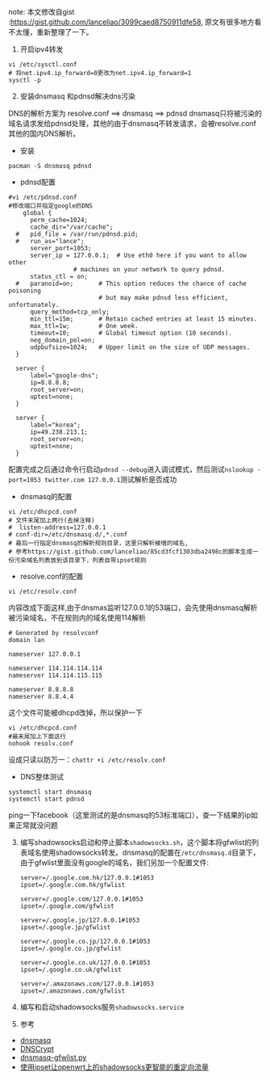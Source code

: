 
note:
本文修改自gist :https://gist.github.com/lanceliao/3099caed8750911dfe58, 原文有很多地方看不太懂，重新整理了一下。


1. 开启ipv4转发
```
vi /etc/sysctl.conf
# 将net.ipv4.ip_forward=0更改为net.ipv4.ip_forward=1
sysctl -p
```

2. 安装dnsmasq 和pdnsd解决dns污染

  DNS的解析方案为 resolve.conf ==> dnsmasq ==> pdnsd
dnsmasq只将被污染的域名请求发给pdnsd处理，其他的由于dnsmasq不转发请求，会被resolve.conf其他的国内DNS解析。

  - 安装
  ```
  pacman -S dnsmasq pdnsd
  ```
  - pdnsd配置
  ```
  #vi /etc/pdnsd.conf 
  #修改端口并指定google的DNS
	  global {
		perm_cache=1024;
		cache_dir="/var/cache";
	#	pid_file = /var/run/pdnsd.pid;
	#	run_as="lance";
	    server_port=1053;
		server_ip = 127.0.0.1;  # Use eth0 here if you want to allow other
					# machines on your network to query pdnsd.
		status_ctl = on;
	#	paranoid=on;       # This option reduces the chance of cache poisoning
		                   # but may make pdnsd less efficient, unfortunately.
		query_method=tcp_only;
		min_ttl=15m;       # Retain cached entries at least 15 minutes.
		max_ttl=1w;        # One week.
		timeout=10;        # Global timeout option (10 seconds).
		neg_domain_pol=on;
		udpbufsize=1024;   # Upper limit on the size of UDP messages.
	}

	server {
	    label="google-dns";
	    ip=8.8.8.8;
	    root_server=on;
	    uptest=none;
	}

	server {        
	    label="korea";
	    ip=49.238.213.1; 
	    root_server=on;
	    uptest=none;
	}

  ```
  配置完成之后通过命令行启动```pdnsd --debug```进入调试模式，然后测试```nslookup -port=1053 twitter.com 127.0.0.1```测试解析是否成功
  
  - dnsmasq的配置
  ```
  vi /etc/dhcpcd.conf
  # 文件末尾加上两行(去掉注释)
  #  listen-address=127.0.0.1 
  # conf-dir=/etc/dnsmasq.d/,*.conf
  # 最后一行指定dnsmasq的解析规则目录，这里只解析被墙的域名,
  # 参考https://gist.github.com/lanceliao/85cd3fcf1303dba2498c的脚本生成一份污染域名列表放到该目录下，列表自带ipset规则

  ```
  - resolve.conf的配置
  ```
  vi /etc/resolv.conf
  ```
  内容改成下面这样,由于dnsmas监听127.0.0.1的53端口，会先使用dnsmasq解析被污染域名，不在规则内的域名使用114解析
  ```
  # Generated by resolvconf
  domain lan
  
  nameserver 127.0.0.1
  
  nameserver 114.114.114.114
  nameserver 114.114.115.115
  
  nameserver 8.8.8.8
  nameserver 8.8.4.4
  ```
  
  这个文件可能被dhcpd改掉，所以保护一下
  ```
  vi /etc/dhcpcd.conf
  #最末尾加上下面这行
  nohook resolv.conf
  ```
  设成只读以防万一：```chattr +i /etc/resolv.conf```
  
  - DNS整体测试
  ``` 
  systemctl start dnsmasq
  systemctl start pdnsd
  ```
  ping一下facebook（这里测试的是dnsmasq的53标准端口），查一下结果的ip如果正常就没问题

3. 编写shadowsocks启动和停止脚本```shadowsocks.sh```，这个脚本将gfwlist的列表域名使用shadowsocks转发。dnsmasq的配置在```/etc/dnsmasq.d```目录下，由于gfwlist里面没有google的域名，我们另加一个配置文件:
	```
	server=/.google.com.hk/127.0.0.1#1053                                          
	ipset=/.google.com.hk/gfwlist

	server=/.google.com/127.0.0.1#1053
	ipset=/.google.com/gfwlist

	server=/.google.jp/127.0.0.1#1053
	ipset=/.google.jp/gfwlist

	server=/.google.co.jp/127.0.0.1#1053
	ipset=/.google.co.jp/gfwlist

	server=/.google.co.uk/127.0.0.1#1053
	ipset=/.google.co.uk/gfwlist

	server=/.amazonaws.com/127.0.0.1#1053
	ipset=/.amazonaws.com/gfwlist
	```

4. 编写和启动shadowsocks服务```shadowsocks.service```
5. 参考
  - [dnsmasq](https://wiki.archlinux.org/index.php/Dnsmasq)
  - [DNSCrypt](https://wiki.archlinux.org/index.php/DNSCrypt)
  - [dnsmasq-gfwlist.py](https://gist.github.com/lanceliao/85cd3fcf1303dba2498c)
  - [使用ipset让openwrt上的shadowsocks更智能的重定向流量](https://hong.im/2014/07/08/use-ipset-with-shadowsocks-on-openwrt/)

